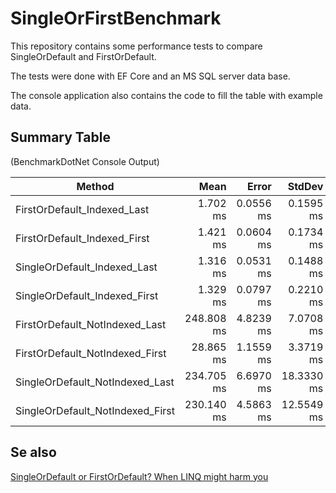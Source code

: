 # SingleOrFirstBenchmark

This repository contains some performance tests to compare SingleOrDefault and FirstOrDefault.

The tests were done with EF Core and an MS SQL server data base.

The console application also contains the code to fill the table with example data.

## Summary Table 

(BenchmarkDotNet Console Output)

|                           Method |       Mean |     Error |     StdDev |     Median |  Ratio | RatioSD |
|--------------------------------- |-----------:|----------:|-----------:|-----------:|-------:|--------:|
|      FirstOrDefault_Indexed_Last |   1.702 ms | 0.0556 ms |  0.1595 ms |   1.694 ms |   1.32 |    0.22 |
|     FirstOrDefault_Indexed_First |   1.421 ms | 0.0604 ms |  0.1734 ms |   1.401 ms |   1.10 |    0.15 |
|     SingleOrDefault_Indexed_Last |   1.316 ms | 0.0531 ms |  0.1488 ms |   1.285 ms |   1.00 |    0.00 |
|    SingleOrDefault_Indexed_First |   1.329 ms | 0.0797 ms |  0.2210 ms |   1.290 ms |   1.02 |    0.20 |
|   FirstOrDefault_NotIndexed_Last | 248.808 ms | 4.8239 ms |  7.0708 ms | 247.337 ms | 184.70 |   21.54 |
|  FirstOrDefault_NotIndexed_First |  28.865 ms | 1.1559 ms |  3.3719 ms |  29.820 ms |  21.98 |    3.45 |
|  SingleOrDefault_NotIndexed_Last | 234.705 ms | 6.6970 ms | 18.3330 ms | 229.725 ms | 180.13 |   25.51 |
| SingleOrDefault_NotIndexed_First | 230.140 ms | 4.5863 ms | 12.5549 ms | 229.443 ms | 176.58 |   22.23 |

## Se also
[SingleOrDefault or FirstOrDefault? When LINQ might harm you](https://www.youtube.com/watch?v=ZTWl2s8ScMc)
